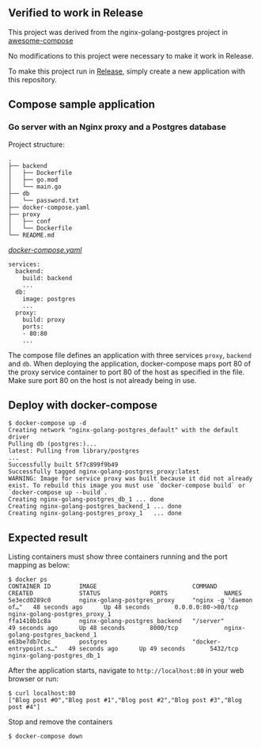 ## Verified to work in Release
This project was derived from the nginx-golang-postgres project in [awesome-compose](https://github.com/docker/awesome-compose)

No modifications to this project were necessary to make it work in Release.

To make this project run in [Release](https://releaseapp.io), simply create a new application with this repository.

## Compose sample application
### Go server with an Nginx proxy and a Postgres database

Project structure:
```
.
├── backend
│   ├── Dockerfile
│   ├── go.mod
│   └── main.go
├── db
│   └── password.txt
├── docker-compose.yaml
├── proxy
│   ├── conf
│   └── Dockerfile
└── README.md
```

[_docker-compose.yaml_](docker-compose.yaml)
```
services:
  backend:
    build: backend
    ...
  db:
    image: postgres
    ...
  proxy:
    build: proxy
    ports:
    - 80:80
    ...
```
The compose file defines an application with three services `proxy`, `backend` and `db`.
When deploying the application, docker-compose maps port 80 of the proxy service container to port 80 of the host as specified in the file.
Make sure port 80 on the host is not already being in use.

## Deploy with docker-compose

```
$ docker-compose up -d
Creating network "nginx-golang-postgres_default" with the default driver
Pulling db (postgres:)...
latest: Pulling from library/postgres
...
Successfully built 5f7c899f9b49
Successfully tagged nginx-golang-postgres_proxy:latest
WARNING: Image for service proxy was built because it did not already exist. To rebuild this image you must use `docker-compose build` or `docker-compose up --build`.
Creating nginx-golang-postgres_db_1 ... done
Creating nginx-golang-postgres_backend_1 ... done
Creating nginx-golang-postgres_proxy_1   ... done
```

## Expected result

Listing containers must show three containers running and the port mapping as below:
```
$ docker ps
CONTAINER ID        IMAGE                           COMMAND                  CREATED             STATUS              PORTS                NAMES
5e3ecd0289c0        nginx-golang-postgres_proxy     "nginx -g 'daemon of…"   48 seconds ago      Up 48 seconds       0.0.0.0:80->80/tcp   nginx-golang-postgres_proxy_1
ffa1410b1c8a        nginx-golang-postgres_backend   "/server"                49 seconds ago      Up 48 seconds       8000/tcp             nginx-golang-postgres_backend_1
e63be7db7cbc        postgres                        "docker-entrypoint.s…"   49 seconds ago      Up 49 seconds       5432/tcp             nginx-golang-postgres_db_1
```

After the application starts, navigate to `http://localhost:80` in your web browser or run:
```
$ curl localhost:80
["Blog post #0","Blog post #1","Blog post #2","Blog post #3","Blog post #4"]
```

Stop and remove the containers
```
$ docker-compose down
```

